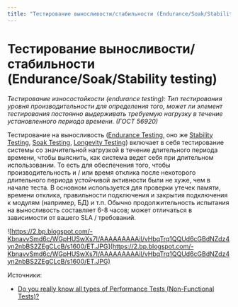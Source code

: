 ```yaml
---
title: "Тестирование выносливости/стабильности (Endurance/Soak/Stability testing)"
---
```


# Тестирование выносливости/стабильности (Endurance/Soak/Stability testing)

_Тестирование износостойкости (endurance testing): Тип тестирования уровня производительности для определения того, может ли элемент тестирования постоянно выдерживать требуемую нагрузку в течение установленного периода времени. (ГОСТ 56920)_

Тестирование на выносливость ([Endurance Testing](https://www.softwaretestinghelp.com/endurance-testing/), оно же [Stability Testing](https://www.softwaretestinghelp.com/stability-testing-tutorial/), [Soak Testing](https://www.softwaretestinghelp.com/soak-testing-tutorial/), [Longevity Testing](https://www.softwaretestinghelp.com/longevity-testing/)) включает в себя тестирование системы со значительной нагрузкой в ​​течение длительного периода времени, чтобы выяснить, как система ведет себя при длительном использовании. То есть для обеспечения того, чтобы производительность и / или время отклика после некоторого длительного периода устойчивой активности были не хуже, чем в начале теста. В основном используется для проверки утечек памяти, времени отклика, правильности подключения и закрытия подключения к модулям (например, БД) и т.п. Обычно продолжительность испытания на выносливость составляет 6-8 часов; может отличаться в зависимости от вашего SLA / требований.

![https://2.bp.blogspot.com/-KbnavvSmd6c/WGpHUSwXs7I/AAAAAAAAAiI/vHbqTrq1QQUd6cGBdNZdz4yn2nbBS2ZEgCLcB/s1600/ET.JPG](https://2.bp.blogspot.com/-KbnavvSmd6c/WGpHUSwXs7I/AAAAAAAAAiI/vHbqTrq1QQUd6cGBdNZdz4yn2nbBS2ZEgCLcB/s1600/ET.JPG)

Источники:

* [Do you really know all types of Performance Tests (Non-Functional Tests)?](https://perfmatrix.blogspot.com/2017/01/type-of-performance-test.html)
